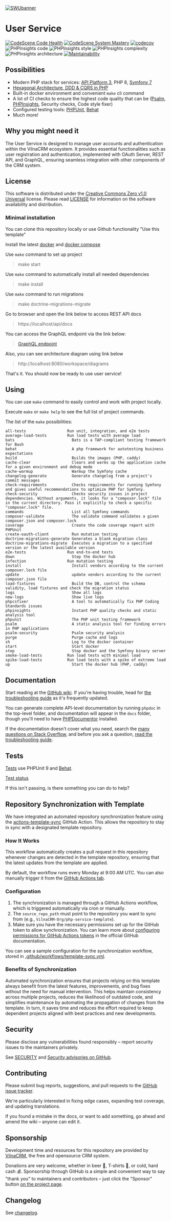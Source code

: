 [![SWUbanner](https://raw.githubusercontent.com/vshymanskyy/StandWithUkraine/main/banner2-direct.svg)](https://supportukrainenow.org/)

# User Service

[![CodeScene Code Health](https://img.shields.io/badge/CodeScene%20%7C%20Hotspot%20Code%20Health-9.7-brightgreen)](https://codescene.io/projects/55791)
[![CodeScene System Mastery](https://img.shields.io/badge/CodeScene%20%7C%20Average%20Code%20Health-9.8-brightgreen)](https://codescene.io/projects/55791)
[![codecov](https://codecov.io/gh/VilnaCRM-Org/user-service/branch/1-implement-user-registration/graph/badge.svg?token=FgXtmFulVd)](https://codecov.io/gh/VilnaCRM-Org/user-service)
![PHPInsights code](https://img.shields.io/badge/PHPInsights%20%7C%20Code%20-100.0%25-success.svg)
![PHPInsights style](https://img.shields.io/badge/PHPInsights%20%7C%20Style%20-100.0%25-success.svg)
![PHPInsights complexity](https://img.shields.io/badge/PHPInsights%20%7C%20Complexity%20-98.9%25-success.svg)
![PHPInsights architecture](https://img.shields.io/badge/PHPInsights%20%7C%20Architecture%20-100.0%25-success.svg)
[![Maintainability](https://api.codeclimate.com/v1/badges/b69a1d3fcff78ca1f9d9/maintainability)](https://codeclimate.com/github/VilnaCRM-Org/user-service/maintainability)

## Possibilities

- Modern PHP stack for services: [API Platform 3](https://api-platform.com/), PHP 8, [Symfony 7](https://symfony.com/)
- [Hexagonal Architecture, DDD & CQRS in PHP](https://github.com/CodelyTV/php-ddd-example)
- Built-in docker environment and convenient `make` cli command
- A lot of CI checks to ensure the highest code quality that can be ([Psalm](https://psalm.dev/), [PHPInsights](https://phpinsights.com/), Security checks, Code style fixer)
- Configured testing tools: [PHPUnit](https://phpunit.de/), [Behat](https://docs.behat.org/)
- Much more!

## Why you might need it

The User Service is designed to manage user accounts and authentication within the VilnaCRM ecosystem. It provides essential functionalities such as user registration and authentication, implemented with OAuth Server, REST API, and GraphQL, ensuring seamless integration with other components of the CRM system.

## License

This software is distributed under the [Creative Commons Zero v1.0 Universal](https://creativecommons.org/publicdomain/zero/1.0/deed) license. Please read [LICENSE](https://github.com/VilnaCRM-Org/user-service/blob/main/LICENSE) for information on the software availability and distribution.

### Minimal installation

You can clone this repository locally or use Github functionality "Use this template"

Install the latest [docker](https://docs.docker.com/engine/install/) and [docker compose](https://docs.docker.com/compose/install/)

Use `make` command to set up project

> make start

Use `make` command to automatically install all needed dependencies

> make install

Use `make` command to run migrations

> make doctrine-migrations-migrate

Go to browser and open the link below to access REST API docs

> https://localhost/api/docs

You can access the GraphQL endpoint via the link below:

> [GraphQL endpoint](https://localhost/api/graphql)

Also, you can see architecture diagram using link below

> http://localhost:8080/workspace/diagrams

That's it. You should now be ready to use user service!

## Using

You can use `make` command to easily control and work with project locally.

Execute `make` or `make help` to see the full list of project commands.

The list of the `make` possibilities:

```
all-tests                  Run unit, integration, and e2e tests
average-load-tests         Run load tests with average load
bats                         Bats is a TAP-compliant testing framework for Bash
behat                        A php framework for autotesting business expectations
build                        Builds the images (PHP, caddy)
cache-clear                  Clears and warms up the application cache for a given environment and debug mode
cache-warmup                 Warmup the Symfony cache
changelog-generate           Generate changelog from a project's commit messages
check-requirements           Checks requirements for running Symfony and gives useful recommendations to optimize PHP for Symfony.
check-security               Checks security issues in project dependencies. Without arguments, it looks for a "composer.lock" file in the current directory. Pass it explicitly to check a specific "composer.lock" file.
commands                     List all Symfony commands
composer-validate            The validate command validates a given composer.json and composer.lock
coverage                     Create the code coverage report with PHPUnit
create-oauth-client          Run mutation testing
doctrine-migrations-generate Generates a blank migration class
doctrine-migrations-migrate  Executes a migration to a specified version or the latest available version
e2e-tests                  Run end-to-end tests
down                         Stop the docker hub
infection                  Run mutation testing
install                      Install vendors according to the current composer.lock file
update                       update vendors according to the current composer.json file
load-fixtures                Build the DB, control the schema validity, load fixtures and check the migration status
logs                         Show all logs
new-logs                     Show live logs
phpcsfixer                   A tool to automatically fix PHP Coding Standards issues
phpinsights                  Instant PHP quality checks and static analysis tool
phpunit                      The PHP unit testing framework
psalm                        A static analysis tool for finding errors in PHP applications
psalm-security               Psalm security analysis
purge                        Purge cache and logs
sh                           Log to the docker container
start                        Start docker
stop                         Stop docker and the Symfony binary server
smoke-load-tests           Run load tests with minimal load
spike-load-tests           Run load tests with a spike of extreme load
up                           Start the docker hub (PHP, caddy)
```

## Documentation

Start reading at the [GitHub wiki](https://github.com/VilnaCRM-Org/user-service/wiki). If you're having trouble, head for [the troubleshooting guide](https://github.com/VilnaCRM-Org/user-service/wiki/Community-and-Support) as it's frequently updated.

You can generate complete API-level documentation by running `phpdoc` in the top-level folder, and documentation will appear in the `docs` folder, though you'll need to have [PHPDocumentor](http://www.phpdoc.org) installed.

If the documentation doesn't cover what you need, search the [many questions on Stack Overflow](http://stackoverflow.com/questions/tagged/vilnacrm), and before you ask a question, [read the troubleshooting guide](https://github.com/VilnaCRM-Org/user-service/wiki/Community-and-Support).

## Tests

[Tests](https://github.com/VilnaCRM-Org/user-service/tree/main/tests/) use PHPUnit 9 and [Behat](https://github.com/Behat/Behat).

[Test status](https://github.com/VilnaCRM-Org/user-service/actions)

If this isn't passing, is there something you can do to help?

## Repository Synchronization with Template

We have integrated an automated repository synchronization feature using the [actions-template-sync](https://github.com/marketplace/actions/actions-template-sync) GitHub Action. This allows the repository to stay in sync with a designated template repository.

### How It Works

This workflow automatically creates a pull request in this repository whenever changes are detected in the template repository, ensuring that the latest updates from the template are applied.

By default, the workflow runs every Monday at 9:00 AM UTC. You can also manually trigger it from the [GitHub Actions tab](https://github.com/VilnaCRM-Org/user-service/actions).

### Configuration

1. The synchronization is managed through a GitHub Actions workflow, which is triggered automatically via cron or manually.
2. The `source_repo_path` must point to the repository you want to sync from (e.g., `VilnaCRM-Org/php-service-template`).
3. Make sure you have the necessary permissions set up for the GitHub token to allow synchronization. You can learn more about [configuring permissions for GitHub Actions tokens](https://docs.github.com/en/actions/security-for-github-actions/security-guides/automatic-token-authentication#modifying-the-permissions-for-the-github_token) in the official GitHub documentation.

You can see a sample configuration for the synchronization workflow, stored in [.github/workflows/template-sync.yml](https://github.com/VilnaCRM-Org/user-service/blob/main/.github/workflows/template-sync.yml).

### Benefits of Synchronization

Automated synchronization ensures that projects relying on this template always benefit from the latest features, improvements, and bug fixes without the need for manual intervention. This helps maintain consistency across multiple projects, reduces the likelihood of outdated code, and simplifies maintenance by automating the propagation of changes from the template.
In turn, it saves time and reduces the effort required to keep dependent projects aligned with best practices and new developments.

## Security

Please disclose any vulnerabilities found responsibly – report security issues to the maintainers privately.

See [SECURITY](https://github.com/VilnaCRM-Org/user-service/tree/main/SECURITY.md) and [Security advisories on GitHub](https://github.com/VilnaCRM-Org/user-service/security).

## Contributing

Please submit bug reports, suggestions, and pull requests to the [GitHub issue tracker](https://github.com/VilnaCRM-Org/user-service/issues).

We're particularly interested in fixing edge cases, expanding test coverage, and updating translations.

If you found a mistake in the docs, or want to add something, go ahead and amend the wiki – anyone can edit it.

## Sponsorship

Development time and resources for this repository are provided by [VilnaCRM](https://vilnacrm.com/), the free and opensource CRM system.

Donations are very welcome, whether in beer 🍺, T-shirts 👕, or cold, hard cash 💰. Sponsorship through GitHub is a simple and convenient way to say "thank you" to maintainers and contributors – just click the "Sponsor" button [on the project page](https://github.com/VilnaCRM-Org/user-service).

## Changelog

See [changelog](CHANGELOG.md).
